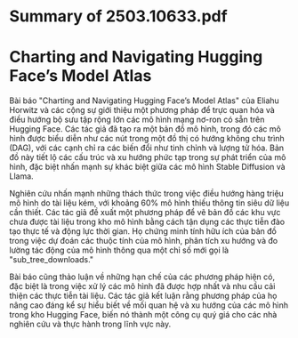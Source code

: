 # Summary of 2503.10633.pdf

# Charting and Navigating Hugging Face’s Model Atlas

Bài báo "Charting and Navigating Hugging Face’s Model Atlas" của Eliahu Horwitz và các cộng sự giới thiệu một phương pháp để trực quan hóa và điều hướng bộ sưu tập rộng lớn các mô hình mạng nơ-ron có sẵn trên Hugging Face. Các tác giả đã tạo ra một bản đồ mô hình, trong đó các mô hình được biểu diễn như các nút trong một đồ thị có hướng không chu trình (DAG), với các cạnh chỉ ra các biến đổi như tinh chỉnh và lượng tử hóa. Bản đồ này tiết lộ các cấu trúc và xu hướng phức tạp trong sự phát triển của mô hình, đặc biệt nhấn mạnh sự khác biệt giữa các mô hình Stable Diffusion và Llama.

Nghiên cứu nhấn mạnh những thách thức trong việc điều hướng hàng triệu mô hình do tài liệu kém, với khoảng 60% mô hình thiếu thông tin siêu dữ liệu cần thiết. Các tác giả đề xuất một phương pháp để vẽ bản đồ các khu vực chưa được tài liệu trong kho mô hình bằng cách tận dụng các thực tiễn đào tạo thực tế và động lực thời gian. Họ chứng minh tính hữu ích của bản đồ trong việc dự đoán các thuộc tính của mô hình, phân tích xu hướng và đo lường tác động của mô hình thông qua một chỉ số mới gọi là "sub_tree_downloads."

Bài báo cũng thảo luận về những hạn chế của các phương pháp hiện có, đặc biệt là trong việc xử lý các mô hình đã được hợp nhất và nhu cầu cải thiện các thực tiễn tài liệu. Các tác giả kết luận rằng phương pháp của họ nâng cao đáng kể sự hiểu biết về mối quan hệ và xu hướng của các mô hình trong kho Hugging Face, biến nó thành một công cụ quý giá cho các nhà nghiên cứu và thực hành trong lĩnh vực này.
